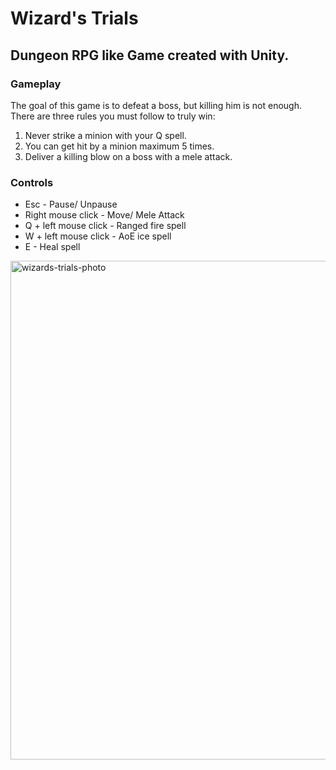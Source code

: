 # Wizard's Trials
## Dungeon RPG like Game created with Unity.
### Gameplay
The goal of this game is to defeat a boss, but killing him is not enough.
There are three rules you must follow to truly win:
1. Never strike a minion with your Q spell.
2. You can get hit by a minion maximum 5 times.
3. Deliver a killing blow on a boss with a mele attack.
### Controls
- Esc - Pause/ Unpause
- Right mouse click - Move/ Mele Attack
- Q + left mouse click - Ranged fire spell
- W + left mouse click - AoE ice spell
- E - Heal spell
<img width="698" height="798" alt="wizards-trials-photo" src="https://github.com/user-attachments/assets/8c936260-ff03-46b7-b6bb-d7be3e3ceef2" />
